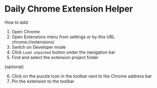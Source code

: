 # Daily Chrome Extension Helper

How to add:
1. Open Chrome
2. Open Extensions menu from settings or by this URL chrome://extensions/
3. Switch on Developer mode
4. Click `Load unpacked` button under the navigation bar
5. Find and select the extension project folder

(optional)

6. Click on the puzzle icon in the toolbar next to the Chrome address bar
7. Pin the extension to the toolbar
